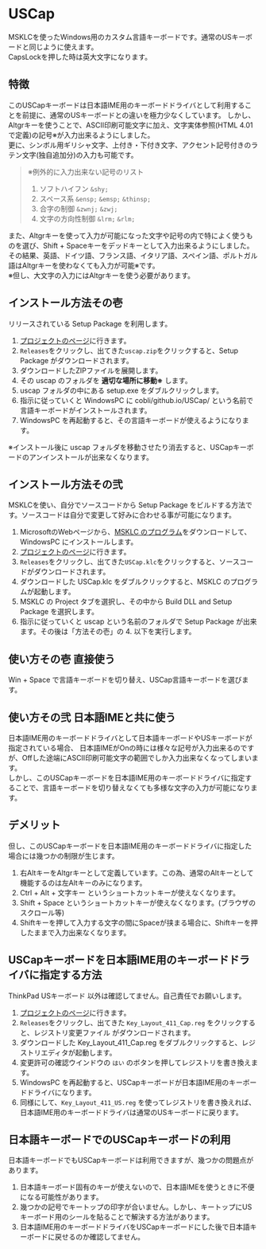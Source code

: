 # USCap
MSKLCを使ったWindows用のカスタム言語キーボードです。通常のUSキーボードと同じように使えます。  
CapsLockを押した時は英大文字になります。

## 特徴
このUSCapキーボードは日本語IME用のキーボードドライバとして利用することを前提に、通常のUSキーボードとの違いを極力少なくしています。
しかし、Altgrキーを使うことで、ASCII印刷可能文字に加え、文字実体参照(HTML 4.01で定義)の記号※が入力出来るようにしました。  
更に、シンボル用ギリシャ文字、上付き・下付き文字、アクセント記号付きのラテン文字(独自追加分)の入力も可能です。
> ※例外的に入力出来ない記号のリスト
> 1. ソフトハイフン `&shy;`
> 2. スペース系 `&ensp;` `&emsp;` `&thinsp;`
> 3. 合字の制御 `&zwnj;` `&zwj;`
> 4. 文字の方向性制御 `&lrm;` `&rlm;`

また、Altgrキーを使って入力が可能になった文字や記号の内で特によく使うものを選び、Shift + Spaceキーをデッドキーとして入力出来るようにしました。
その結果、英語、ドイツ語、フランス語、イタリア語、スペイン語、ポルトガル語はAltgrキーを使わなくても入力が可能※です。  
※但し、大文字の入力にはAltgrキーを使う必要があります。

## インストール方法その壱
リリースされている Setup Package を利用します。
1. [プロジェクトのページ](https://github.com/cobli/USCap/)に行きます。
2. `Releases`をクリックし、出てきた`uscap.zip`をクリックすると、Setup Package がダウンロードされます。
3. ダウンロードしたZIPファイルを展開します。
4. その uscap のフォルダを **適切な場所に移動※** します。
5. uscap フォルダの中にある setup.exe をダブルクリックします。
6. 指示に従っていくと WindowsPC に cobli/github.io/USCap/ という名前で言語キーボードがインストールされます。
7. WindowsPC を再起動すると、その言語キーボードが使えるようになります。

※インストール後に uscap フォルダを移動させたり消去すると、USCapキーボードのアンインストールが出来なくなります。

## インストール方法その弐
MSKLCを使い、自分でソースコードから Setup Package をビルドする方法です。ソースコードは自分で変更して好みに合わせる事が可能になります。  
1. MicrosoftのWebページから、[MSKLC のプログラム](https://www.microsoft.com/en-us/download/details.aspx?id=102134)をダウンロードして、WindowsPC にインストールします。
2. [プロジェクトのページ](https://github.com/cobli/USCap/)に行きます。
3. `Releases`をクリックし、出てきた`USCap.klc`をクリックすると、ソースコードがダウンロードされます。
4. ダウンロードした USCap.klc をダブルクリックすると、MSKLC のプログラムが起動します。
5. MSKLC の Project タブを選択し、その中から Build DLL and Setup Package を選択します。
6. 指示に従っていくと uscap という名前のフォルダで Setup Package が出来ます。その後は「方法その壱」の 4. 以下を実行します。

## 使い方その壱 直接使う
Win + Space で言語キーボードを切り替え、USCap言語キーボードを選びます。

## 使い方その弐 日本語IMEと共に使う
日本語IME用のキーボードドライバとして日本語キーボードやUSキーボードが指定されている場合、
日本語IMEがOnの時には様々な記号が入力出来るのですが、Offした途端にASCII印刷可能文字の範囲でしか入力出来なくなってしまいます。  
しかし、このUSCapキーボードを日本語IME用のキーボードドライバに指定することで、言語キーボードを切り替えなくても多様な文字の入力が可能になります。

## デメリット
但し、このUSCapキーボードを日本語IME用のキーボードドライバに指定した場合には幾つかの制限が生じます。
1. 右AltキーをAltgrキーとして定義しています。この為、通常のAltキーとして機能するのは左Altキーのみになります。
2. Ctrl + Alt + 文字キー というショートカットキーが使えなくなります。
3. Shift + Space というショートカットキーが使えなくなります。(ブラウザのスクロール等)
4. Shiftキーを押して入力する文字の間にSpaceが挟まる場合に、Shiftキーを押したままで入力出来なくなります。

## USCapキーボードを日本語IME用のキーボードドライバに指定する方法
ThinkPad USキーボード 以外は確認してません。自己責任でお願いします。
1. [プロジェクトのページ](https://github.com/cobli/USCap/)に行きます。
2. `Releases`をクリックし、出てきた `Key_Layout_411_Cap.reg` をクリックすると、レジストリ変更ファイル がダウンロードされます。
4. ダウンロードした Key_Layout_411_Cap.reg をダブルクリックすると、レジストリエディタが起動します。
3. 変更許可の確認ウインドウの `はい` のボタンを押してレジストリを書き換えます。
4.  WindowsPC を再起動すると、USCapキーボードが日本語IME用のキーボードドライバになります。
5.  同様にして、`Key_Layout_411_US.reg` を使ってレジストリを書き換えれば、日本語IME用のキーボードドライバは通常のUSキーボードに戻ります。

## 日本語キーボードでのUSCapキーボードの利用
日本語キーボードでもUSCapキーボードは利用できますが、幾つかの問題点があります。
1. 日本語キーボード固有のキーが使えないので、日本語IMEを使うときに不便になる可能性があります。  
2. 幾つかの記号でキートップの印字が合いません。しかし、キートップにUSキーボード用のシールを貼ることで解決する方法があります。
3. 日本語IME用のキーボードドライバをUSCapキーボードにした後で日本語キーボードに戻せるのか確認してません。






